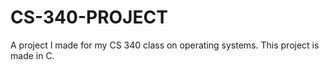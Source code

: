 # CS-340-PROJECT
A project I made for my CS 340 class on operating systems. This project is made in C.

